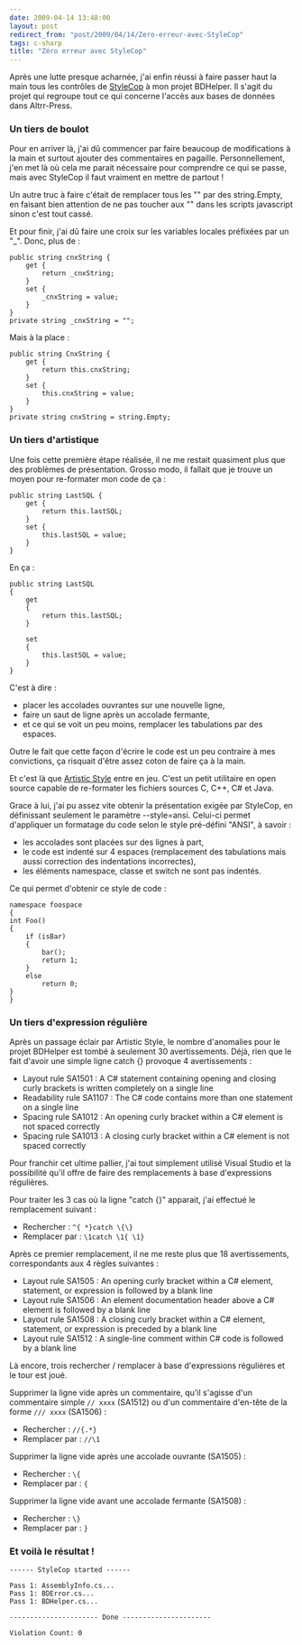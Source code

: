```yaml
---
date: 2009-04-14 13:48:00
layout: post
redirect_from: "post/2009/04/14/Zero-erreur-avec-StyleCop"
tags: c-sharp
title: "Zéro erreur avec StyleCop"
---
```


Après une lutte presque acharnée, j'ai enfin réussi à faire passer haut la
main tous les contrôles de [StyleCop](http://code.msdn.microsoft.com/sourceanalysis) à
mon projet BDHelper. Il s'agit du projet qui regroupe tout ce qui concerne
l'accès aux bases de données dans Altrr-Press.

### Un tiers de boulot

Pour en arriver là, j'ai dû commencer par faire beaucoup de modifications à
la main et surtout ajouter des commentaires en pagaille. Personnellement, j'en
met là où cela me parait nécessaire pour comprendre ce qui se passe, mais avec
StyleCop il faut vraiment en mettre de partout !

Un autre truc à faire c'était de remplacer tous les "" par des string.Empty,
en faisant bien attention de ne pas toucher aux "" dans les scripts javascript
sinon c'est tout cassé.

Et pour finir, j'ai dû faire une croix sur les variables locales préfixées
par un "_". Donc, plus de :

```
public string cnxString {
    get {
        return _cnxString;
    }
    set {
        _cnxString = value;
    }
}
private string _cnxString = "";
```

Mais à la place :

```
public string CnxString {
    get {
        return this.cnxString;
    }
    set {
        this.cnxString = value;
    }
}
private string cnxString = string.Empty;
```

### Un tiers d'artistique

Une fois cette première étape réalisée, il ne me restait quasiment plus que
des problèmes de présentation. Grosso modo, il fallait que je trouve un moyen
pour re-formater mon code de ça :

```
public string LastSQL {
    get {
        return this.lastSQL;
    }
    set {
        this.lastSQL = value;
    }
}
```

En ça :

```
public string LastSQL
{
    get
    {
        return this.lastSQL;
    }

    set
    {
        this.lastSQL = value;
    }
}
```

C'est à dire :

* placer les accolades ouvrantes sur une nouvelle ligne,
* faire un saut de ligne après un accolade fermante,
* et ce qui se voit un peu moins, remplacer les tabulations par des
espaces.

Outre le fait que cette façon d'écrire le code est un peu contraire à mes
convictions, ça risquait d'être assez coton de faire ça à la main.

Et c'est là que [Artistic Style](http://astyle.sourceforge.net/) entre en jeu. C'est un petit utilitaire en open source
capable de re-formater les fichiers sources C, C++, C# et Java.

Grace à lui, j'ai pu assez vite obtenir la présentation exigée par StyleCop,
en définissant seulement le paramètre --style=ansi. Celui-ci permet d'appliquer
un formatage du code selon le style pré-défini "ANSI", à savoir :

* les accolades sont placées sur des lignes à part,
* le code est indenté sur 4 espaces (remplacement des tabulations mais aussi
correction des indentations incorrectes),
* les éléments namespace, classe et switch ne sont pas indentés.

Ce qui permet d'obtenir ce style de code :

```
namespace foospace
{
int Foo()
{
    if (isBar)
    {
        bar();
        return 1;
    }
    else
        return 0;
}
}
```

### Un tiers d'expression régulière

Après un passage éclair par Artistic Style, le nombre d'anomalies pour le
projet BDHelper est tombé à seulement 30 avertissements. Déjà, rien que le fait
d'avoir une simple ligne catch {} provoque 4 avertissements :

* Layout rule SA1501 : A C# statement containing opening and closing
curly brackets is written completely on a single line
* Readability rule SA1107 : The C# code contains more than one statement
on a single line
* Spacing rule SA1012 : An opening curly bracket within a C# element is
not spaced correctly
* Spacing rule SA1013 : A closing curly bracket within a C# element is
not spaced correctly

Pour franchir cet ultime pallier, j'ai tout simplement utilisé Visual Studio
et la possibilité qu'il offre de faire des remplacements à base d'expressions
régulières.

Pour traiter les 3 cas où la ligne "catch {}" apparait, j'ai effectué le
remplacement suivant :

* Rechercher : `^{ *}catch \{\}`
* Remplacer par : `\1catch
\1{
\1}`

Après ce premier remplacement, il ne me reste plus que 18 avertissements,
correspondants aux 4 règles suivantes :

* Layout rule SA1505 : An opening curly bracket within a C# element,
statement, or expression is followed by a blank line
* Layout rule SA1506 : An element documentation header above a C#
element is followed by a blank line
* Layout rule SA1508 : A closing curly bracket within a C# element,
statement, or expression is preceded by a blank line
* Layout rule SA1512 : A single-line comment within C# code is followed
by a blank line

Là encore, trois rechercher / remplacer à base d'expressions régulières et
le tour est joué.

Supprimer la ligne vide après un commentaire, qu'il s'agisse d'un commentaire
simple `// xxxx` (SA1512) ou d'un commentaire d'en-tête de la forme `/// xxxx`
(SA1506) :

* Rechercher : `//{.*}`
* Remplacer par : `//\1`

Supprimer la ligne vide après une accolade ouvrante (SA1505) :

* Rechercher : `\{`
* Remplacer par : `{`

Supprimer la ligne vide avant une accolade fermante (SA1508) :

* Rechercher : `\}`
* Remplacer par : `}`

### Et voilà le résultat !

```
------ StyleCop started ------

Pass 1: AssemblyInfo.cs...
Pass 1: BDError.cs...
Pass 1: BDHelper.cs...

---------------------- Done ----------------------

Violation Count: 0
```
